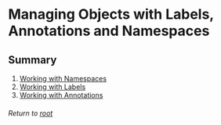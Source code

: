 # Managing Objects with Labels, Annotations and Namespaces

## Summary

1. [Working with Namespaces](01workingWithNamespaces.md)
2. [Working with Labels](02workingWithLabels.md)
3. [Working with Annotations](03workingWithAnnotations.md)

###### Return to [root](https://github.com/l12f3r/CKAstudy/)